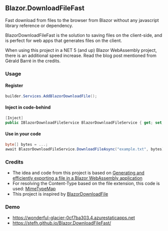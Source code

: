 ## Blazor.DownloadFileFast
Fast download from files to the browser from Blazor without any javascript library reference or dependency.

BlazorDownloadFileFast is the solution to saving files on the client-side, and is perfect for web apps that generates files on the client.

When using this project in a NET 5 (and up) Blazor WebAssembly project, there is an additional speed increase. 
Read the blog post mentioned from Gérald Barré in the credits.


### Usage

#### Register
```c#
builder.Services.AddBlazorDownloadFile();
```

#### Inject in code-behind
``` c#
[Inject]
public IBlazorDownloadFileService BlazorDownloadFileService { get; set; }
```

#### Use in your code
``` c#
byte[] bytes = ...; 
await BlazorDownloadFileService.DownloadFileAsync("example.txt", bytes);
```

### Credits
- The idea and code from this project is based on [Generating and efficiently exporting a file in a Blazor WebAssembly application](https://www.meziantou.net/generating-and-downloading-a-file-in-a-blazor-webassembly-application.htm)
- For resolving the Content-Type based on the file extension, this code is used: [MimeTypeMap](https://github.com/samuelneff/MimeTypeMap)
- This project is inspired by [BlazorDownloadFile](https://github.com/arivera12/BlazorDownloadFile)

### Demo
- https://wonderful-glacier-0cf7ba303.4.azurestaticapps.net
- https://stefh.github.io/Blazor.DownloadFileFast/